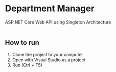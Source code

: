 # Department Manager

ASP.NET Core Web API using Singleton Architecture<br><br>

## How to run

1. Clone the project to your computer
2. Open with Visual Studio as a project
3. Run (Ctrl + F5)
